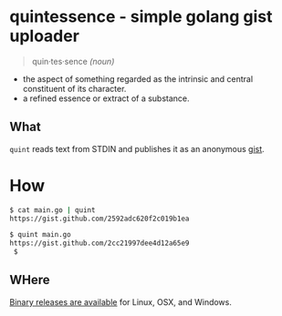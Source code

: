 # quintessence - simple golang gist uploader

> quin·tes·sence  _(noun)_
- the aspect of something regarded as the intrinsic and central constituent of its character.
- a refined essence or extract of a substance.

## What

`quint` reads text from STDIN and publishes it as an anonymous [gist](https://gist.github.com/).

# How
```sh
$ cat main.go | quint
https://gist.github.com/2592adc620f2c019b1ea

$ quint main.go 
https://gist.github.com/2cc21997dee4d12a65e9
 $ 
```

## WHere

[Binary releases are available](https://github.com/dpritchett/quintessence/releases) for Linux, OSX, and Windows.
